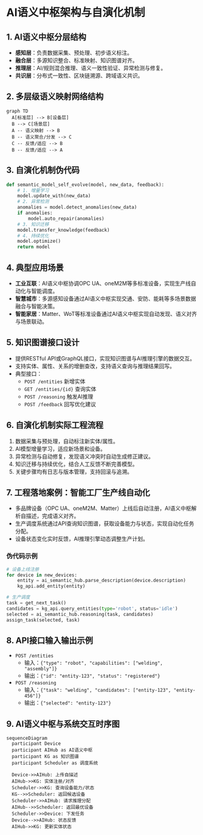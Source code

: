 # AI语义中枢架构与自演化机制

## 1. AI语义中枢分层结构

- **感知层**：负责数据采集、预处理、初步语义标注。
- **融合层**：多源知识整合、标准映射、知识图谱对齐。
- **推理层**：AI/规则混合推理、语义一致性验证、异常检测与修复。
- **共识层**：分布式一致性、区块链溯源、跨域语义共识。

## 2. 多层级语义映射网络结构

```mermaid
graph TD
  A[标准层] --> B[设备层]
  B --> C[场景层]
  A -- 语义映射 --> B
  B -- 语义聚合/分发 --> C
  C -- 反馈/适应 --> B
  B -- 反馈/适应 --> A
```

## 3. 自演化机制伪代码

```python
def semantic_model_self_evolve(model, new_data, feedback):
    # 1. 增量学习
    model.update_with(new_data)
    # 2. 异常检测
    anomalies = model.detect_anomalies(new_data)
    if anomalies:
        model.auto_repair(anomalies)
    # 3. 知识迁移
    model.transfer_knowledge(feedback)
    # 4. 持续优化
    model.optimize()
    return model
```

## 4. 典型应用场景

- **工业互联**：AI语义中枢协调OPC UA、oneM2M等多标准设备，实现生产线自动化与智能调度。
- **智慧城市**：多源感知设备通过AI语义中枢实现交通、安防、能耗等多场景数据融合与智能决策。
- **智能家居**：Matter、WoT等标准设备通过AI语义中枢实现自动发现、语义对齐与场景联动。

## 5. 知识图谱接口设计

- 提供RESTful API或GraphQL接口，实现知识图谱与AI推理引擎的数据交互。
- 支持实体、属性、关系的增删查改，支持语义查询与推理结果回写。
- 典型接口：
  - `POST /entities` 新增实体
  - `GET /entities/{id}` 查询实体
  - `POST /reasoning` 触发AI推理
  - `POST /feedback` 回写优化建议

## 6. 自演化机制实际工程流程

1. 数据采集与预处理，自动标注新实体/属性。
2. AI模型增量学习，适应新场景和设备。
3. 异常检测与自动修复，发现语义冲突时自动生成修正建议。
4. 知识迁移与持续优化，结合人工反馈不断完善模型。
5. 关键步骤均有日志与版本管理，支持回滚与追溯。

## 7. 工程落地案例：智能工厂生产线自动化

- 多品牌设备（OPC UA、oneM2M、Matter）上线后自动注册，AI语义中枢解析自描述，完成语义对齐。
- 生产调度系统通过API查询知识图谱，获取设备能力与状态，实现自动化任务分配。
- 设备状态变化实时反馈，AI推理引擎动态调整生产计划。

### 伪代码示例

```python
# 设备上线注册
for device in new_devices:
    entity = ai_semantic_hub.parse_description(device.description)
    kg_api.add_entity(entity)

# 生产调度
task = get_next_task()
candidates = kg_api.query_entities(type='robot', status='idle')
selected = ai_semantic_hub.reasoning(task, candidates)
assign_task(selected, task)
```

## 8. API接口输入输出示例

- `POST /entities`
  - 输入：`{"type": "robot", "capabilities": ["welding", "assembly"]}`
  - 输出：`{"id": "entity-123", "status": "registered"}`
- `POST /reasoning`
  - 输入：`{"task": "welding", "candidates": ["entity-123", "entity-456"]}`
  - 输出：`{"selected": "entity-123"}`

## 9. AI语义中枢与系统交互时序图

```mermaid
sequenceDiagram
  participant Device
  participant AIHub as AI语义中枢
  participant KG as 知识图谱
  participant Scheduler as 调度系统

  Device->>AIHub: 上传自描述
  AIHub->>KG: 实体注册/对齐
  Scheduler->>KG: 查询设备能力/状态
  KG-->>Scheduler: 返回候选设备
  Scheduler->>AIHub: 请求推理分配
  AIHub-->>Scheduler: 返回最优设备
  Scheduler->>Device: 下发任务
  Device-->>AIHub: 状态反馈
  AIHub->>KG: 更新实体状态
```
